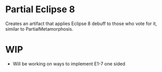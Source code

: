 # Partial Eclipse 8

Creates an artifact that applies Eclipse 8 debuff to those who vote for it, similar to PartialMetamorphosis.

# WIP

- Will be working on ways to implement E1-7 one sided
